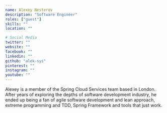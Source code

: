 ```yaml
---
name: Alexey Nesterov
description: "Software Engineer"
roles: ["guest"]
skills: ""
location: ""

# Social Media
twitter: ""
website: ""
facebook: ""
linkedin: ""
github: "alek-sys"
pinterest: ""
instagram: ""
youtube: ""
---
```


Alexey is a member of the Spring Cloud Services team based in London. After years of exploring the depths of software development industry, he ended up being a fan of agile software development and lean approach, extreme programming and TDD, Spring Framework and tools that just work.

<!--more-->

